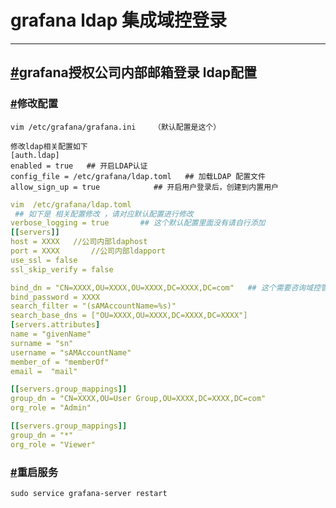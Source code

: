 # grafana ldap 集成域控登录

------



## [#](http://www.liuwq.com/views/监控/grafana-ldap.html#grafana授权公司内部邮箱登录-ldap配置)grafana授权公司内部邮箱登录 ldap配置

### [#](http://www.liuwq.com/views/监控/grafana-ldap.html#修改配置)修改配置

```shell
vim /etc/grafana/grafana.ini    （默认配置是这个）

修改ldap相关配置如下
[auth.ldap]
enabled = true   ## 开启LDAP认证
config_file = /etc/grafana/ldap.toml   ## 加载LDAP 配置文件    
allow_sign_up = true            ## 开启用户登录后，创建到内置用户
```

```yml
vim  /etc/grafana/ldap.toml
 ## 如下是 相关配置修改 ，请对应默认配置进行修改
verbose_logging = true       ## 这个默认配置里面没有请自行添加
[[servers]]
host = XXXX   //公司内部ldaphost
port = XXXX       //公司内部ldapport
use_ssl = false
ssl_skip_verify = false

bind_dn = "CN=XXXX,OU=XXXX,OU=XXXX,DC=XXXX,DC=com"   ## 这个需要咨询域控管理员，填写具体的账号密码
bind_password = XXXX
search_filter = "(sAMAccountName=%s)"
search_base_dns = ["OU=XXXX,OU=XXXX,DC=XXXX,DC=XXXX"]
[servers.attributes]
name = "givenName"
surname = "sn"
username = "sAMAccountName"
member_of = "memberOf"
email =  "mail"

[[servers.group_mappings]]
group_dn = "CN=XXXX,OU=User Group,OU=XXXX,DC=XXXX,DC=com"
org_role = "Admin"

[[servers.group_mappings]]
group_dn = "*"
org_role = "Viewer"
```

### [#](http://www.liuwq.com/views/监控/grafana-ldap.html#重启服务)重启服务

```
sudo service grafana-server restart
```